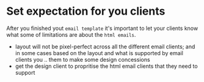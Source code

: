 # Set expectation for you clients

After you finished yout `email template` it's important to let your clients know what some of limitations are about the `html emails`. 

- layout will not be pixel-perfect across all the different email clients; and in some cases based on the layout and what is supported by email clients you .. them to make some design concessions
- get the design client to propritise the html email clients that they need to support  

